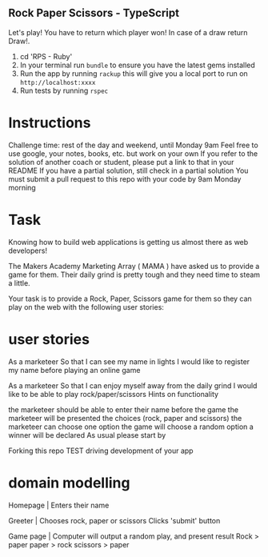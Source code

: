 ## Rock Paper Scissors - TypeScript
Let's play! You have to return which player won! In case of a draw return Draw!.

1. cd 'RPS - Ruby' 
2. In your terminal run `bundle` to ensure you have the latest gems installed
3. Run the app by running `rackup` this will give you a local port to run on `http://localhost:xxxx`
4. Run tests by running `rspec`

# Instructions #
Challenge time: rest of the day and weekend, until Monday 9am
Feel free to use google, your notes, books, etc. but work on your own
If you refer to the solution of another coach or student, please put a link to that in your README
If you have a partial solution, still check in a partial solution
You must submit a pull request to this repo with your code by 9am Monday morning

# Task #
Knowing how to build web applications is getting us almost there as web developers!

The Makers Academy Marketing Array ( MAMA ) have asked us to provide a game for them. Their daily grind is pretty tough and they need time to steam a little.

Your task is to provide a Rock, Paper, Scissors game for them so they can play on the web with the following user stories:

# user stories #
As a marketeer
So that I can see my name in lights
I would like to register my name before playing an online game

As a marketeer
So that I can enjoy myself away from the daily grind
I would like to be able to play rock/paper/scissors
Hints on functionality

the marketeer should be able to enter their name before the game
the marketeer will be presented the choices (rock, paper and scissors)
the marketeer can choose one option
the game will choose a random option
a winner will be declared
As usual please start by

Forking this repo
TEST driving development of your app

# domain modelling #

Homepage   |  Enters their name 

Greeter    |  Chooses rock, paper or scissors
              Clicks 'submit' button

Game page  | Computer will output a random play, and present result
             Rock > paper
             paper > rock
             scissors > paper 